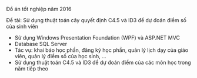 Đồ án tốt nghiệp năm 2016

Đề tài: Sử dụng thuật toán cây quyết định C4.5 và ID3 để dự đoán điểm số của sinh viên
- Sử dụng Windows Presentation Foundation (WPF) và ASP.NET MVC
- Database SQL Server
- Tác vụ: khai báo học phần, đăng ký học phần, quản lý lịch dạy của giáo viên, quản lý điểm số của học sinh, ...
- Sử dụng thuật toán C4.5 và ID3 để dự đoán điểm của các môn học trong năm tiếp theo
